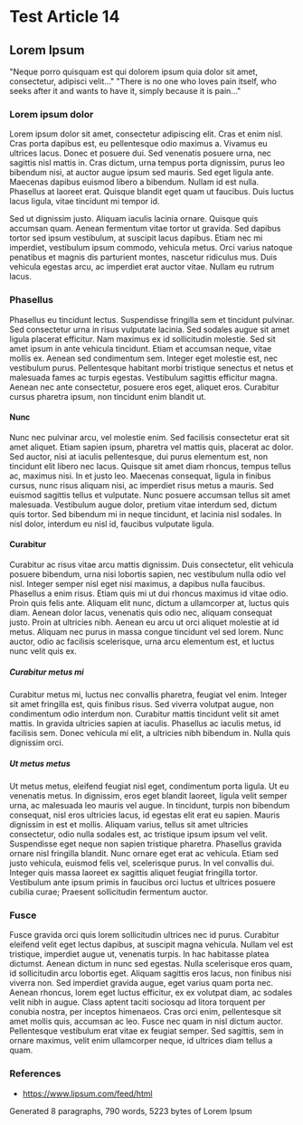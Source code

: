 # Test Article 14



## Lorem Ipsum

"Neque porro quisquam est qui dolorem ipsum quia dolor sit amet, consectetur, adipisci velit..."
"There is no one who loves pain itself, who seeks after it and wants to have it, simply because it is pain..."

### Lorem ipsum dolor

Lorem ipsum dolor sit amet, consectetur adipiscing elit. Cras et enim nisl. Cras porta dapibus est, eu pellentesque odio maximus a. Vivamus eu ultrices lacus. Donec et posuere dui. Sed venenatis posuere urna, nec sagittis nisl mattis in. Cras dictum, urna tempus porta dignissim, purus leo bibendum nisi, at auctor augue ipsum sed mauris. Sed eget ligula ante. Maecenas dapibus euismod libero a bibendum. Nullam id est nulla. Phasellus at laoreet erat. Quisque blandit eget quam ut faucibus. Duis luctus lacus ligula, vitae tincidunt mi tempor id.

Sed ut dignissim justo. Aliquam iaculis lacinia ornare. Quisque quis accumsan quam. Aenean fermentum vitae tortor ut gravida. Sed dapibus tortor sed ipsum vestibulum, at suscipit lacus dapibus. Etiam nec mi imperdiet, vestibulum ipsum commodo, vehicula metus. Orci varius natoque penatibus et magnis dis parturient montes, nascetur ridiculus mus. Duis vehicula egestas arcu, ac imperdiet erat auctor vitae. Nullam eu rutrum lacus.



### Phasellus

Phasellus eu tincidunt lectus. Suspendisse fringilla sem et tincidunt pulvinar. Sed consectetur urna in risus vulputate lacinia. Sed sodales augue sit amet ligula placerat efficitur. Nam maximus ex id sollicitudin molestie. Sed sit amet ipsum in ante vehicula tincidunt. Etiam et accumsan neque, vitae mollis ex. Aenean sed condimentum sem. Integer eget molestie est, nec vestibulum purus. Pellentesque habitant morbi tristique senectus et netus et malesuada fames ac turpis egestas. Vestibulum sagittis efficitur magna. Aenean nec ante consectetur, posuere eros eget, aliquet eros. Curabitur cursus pharetra ipsum, non tincidunt enim blandit ut.



#### Nunc

Nunc nec pulvinar arcu, vel molestie enim. Sed facilisis consectetur erat sit amet aliquet. Etiam sapien ipsum, pharetra vel mattis quis, placerat ac dolor. Sed auctor, nisi at iaculis pellentesque, dui purus elementum est, non tincidunt elit libero nec lacus. Quisque sit amet diam rhoncus, tempus tellus ac, maximus nisi. In et justo leo. Maecenas consequat, ligula in finibus cursus, nunc risus aliquam nisi, ac imperdiet risus metus a mauris. Sed euismod sagittis tellus et vulputate. Nunc posuere accumsan tellus sit amet malesuada. Vestibulum augue dolor, pretium vitae interdum sed, dictum quis tortor. Sed bibendum mi in neque tincidunt, et lacinia nisl sodales. In nisl dolor, interdum eu nisl id, faucibus vulputate ligula.



#### Curabitur

Curabitur ac risus vitae arcu mattis dignissim. Duis consectetur, elit vehicula posuere bibendum, urna nisi lobortis sapien, nec vestibulum nulla odio vel nisl. Integer semper nisl eget nisi maximus, a dapibus nulla faucibus. Phasellus a enim risus. Etiam quis mi ut dui rhoncus maximus id vitae odio. Proin quis felis ante. Aliquam elit nunc, dictum a ullamcorper at, luctus quis diam. Aenean dolor lacus, venenatis quis odio nec, aliquam consequat justo. Proin at ultricies nibh. Aenean eu arcu ut orci aliquet molestie at id metus. Aliquam nec purus in massa congue tincidunt vel sed lorem. Nunc auctor, odio ac facilisis scelerisque, urna arcu elementum est, et luctus nunc velit quis ex.



##### Curabitur metus mi

Curabitur metus mi, luctus nec convallis pharetra, feugiat vel enim. Integer sit amet fringilla est, quis finibus risus. Sed viverra volutpat augue, non condimentum odio interdum non. Curabitur mattis tincidunt velit sit amet mattis. In gravida ultricies sapien at iaculis. Phasellus ac iaculis metus, id facilisis sem. Donec vehicula mi elit, a ultricies nibh bibendum in. Nulla quis dignissim orci.



##### Ut metus metus

Ut metus metus, eleifend feugiat nisl eget, condimentum porta ligula. Ut eu venenatis metus. In dignissim, eros eget blandit laoreet, ligula velit semper urna, ac malesuada leo mauris vel augue. In tincidunt, turpis non bibendum consequat, nisl eros ultricies lacus, id egestas elit erat eu sapien. Mauris dignissim in est et mollis. Aliquam varius, tellus sit amet ultricies consectetur, odio nulla sodales est, ac tristique ipsum ipsum vel velit. Suspendisse eget neque non sapien tristique pharetra. Phasellus gravida ornare nisl fringilla blandit. Nunc ornare eget erat ac vehicula. Etiam sed justo vehicula, euismod felis vel, scelerisque purus. In vel convallis dui. Integer quis massa laoreet ex sagittis aliquet feugiat fringilla tortor. Vestibulum ante ipsum primis in faucibus orci luctus et ultrices posuere cubilia curae; Praesent sollicitudin fermentum auctor.



### Fusce

Fusce gravida orci quis lorem sollicitudin ultrices nec id purus. Curabitur eleifend velit eget lectus dapibus, at suscipit magna vehicula. Nullam vel est tristique, imperdiet augue ut, venenatis turpis. In hac habitasse platea dictumst. Aenean dictum in nunc sed egestas. Nulla scelerisque eros quam, id sollicitudin arcu lobortis eget. Aliquam sagittis eros lacus, non finibus nisi viverra non. Sed imperdiet gravida augue, eget varius quam porta nec. Aenean rhoncus, lorem eget luctus efficitur, ex ex volutpat diam, ac sodales velit nibh in augue. Class aptent taciti sociosqu ad litora torquent per conubia nostra, per inceptos himenaeos. Cras orci enim, pellentesque sit amet mollis quis, accumsan ac leo. Fusce nec quam in nisl dictum auctor. Pellentesque vestibulum erat vitae ex feugiat semper. Sed sagittis, sem in ornare maximus, velit enim ullamcorper neque, id ultrices diam tellus a quam.



### References

- https://www.lipsum.com/feed/html

Generated 8 paragraphs, 790 words, 5223 bytes of Lorem Ipsum